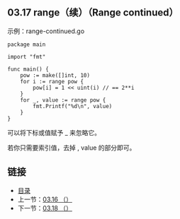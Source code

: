 ## 03.17 range（续）（Range continued）

示例：range-continued.go

    package main

    import "fmt"

    func main() {
    	pow := make([]int, 10)
    	for i := range pow {
    		pow[i] = 1 << uint(i) // == 2**i
    	}
    	for _, value := range pow {
    		fmt.Printf("%d\n", value)
    	}
    }

可以将下标或值赋予 _ 来忽略它。

若你只需要索引值，去掉 , value 的部分即可。

## 链接
* [目录](https://github.com/alpha2018/go-zh/blob/master/tour/directory.md)
* 上一节：[03.16 （）](https://github.com/alpha2018/go-zh/blob/master/tour/03.16.md)
* 下一节：[03.18 （）](https://github.com/alpha2018/go-zh/blob/master/tour/03.18.md)
